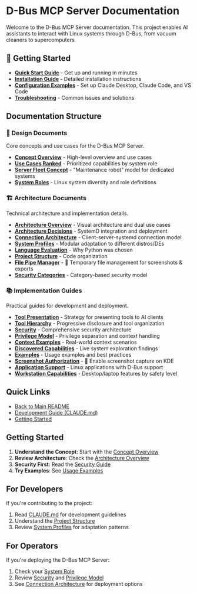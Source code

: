 # D-Bus MCP Server Documentation

Welcome to the D-Bus MCP Server documentation. This project enables AI assistants to interact with Linux systems through D-Bus, from vacuum cleaners to supercomputers.

## 🚀 Getting Started

- **[Quick Start Guide](QUICKSTART.md)** - Get up and running in minutes
- **[Installation Guide](QUICKSTART.md#installation)** - Detailed installation instructions  
- **[Configuration Examples](QUICKSTART.md#configuring-ai-clients)** - Set up Claude Desktop, Claude Code, and VS Code
- **[Troubleshooting](QUICKSTART.md#troubleshooting)** - Common issues and solutions

## Documentation Structure

### 📐 Design Documents
Core concepts and use cases for the D-Bus MCP Server.

- [**Concept Overview**](design/CONCEPT.md) - High-level overview and use cases
- [**Use Cases Ranked**](design/USE-CASES-RANKED.md) - Prioritized capabilities by system role
- [**Server Fleet Concept**](design/SERVER-FLEET-CONCEPT.md) - "Maintenance robot" model for dedicated systems
- [**System Roles**](design/SYSTEM-ROLES.md) - Linux system diversity and role definitions

### 🏗️ Architecture Documents
Technical architecture and implementation details.

- [**Architecture Overview**](architecture/ARCHITECTURE-OVERVIEW.md) - Visual architecture and dual use cases
- [**Architecture Decisions**](architecture/ARCHITECTURE-DECISIONS.md) - SystemD integration and deployment
- [**Connection Architecture**](architecture/CONNECTION-ARCHITECTURE.md) - Client-server-systemd connection model
- [**System Profiles**](architecture/SYSTEM-PROFILES.md) - Modular adaptation to different distros/DEs
- [**Language Evaluation**](architecture/LANGUAGE-EVALUATION.md) - Why Python was chosen
- [**Project Structure**](architecture/PROJECT-STRUCTURE.md) - Code organization
- [**File Pipe Manager**](architecture/FILE-PIPE-MANAGER.md) - 📸 Temporary file management for screenshots & exports
- [**Security Categories**](architecture/SECURITY-CATEGORIES.md) - Category-based security model

### 📚 Implementation Guides
Practical guides for development and deployment.

- [**Tool Presentation**](guides/TOOL-PRESENTATION.md) - Strategy for presenting tools to AI clients
- [**Tool Hierarchy**](guides/TOOL-HIERARCHY.md) - Progressive disclosure and tool organization
- [**Security**](guides/SECURITY.md) - Comprehensive security architecture
- [**Privilege Model**](guides/PRIVILEGE-MODEL.md) - Privilege separation and context handling
- [**Context Examples**](guides/CONTEXT-EXAMPLES.md) - Real-world context scenarios
- [**Discovered Capabilities**](guides/DISCOVERED-CAPABILITIES.md) - Live system exploration findings
- [**Examples**](guides/EXAMPLES.md) - Usage examples and best practices
- [**Screenshot Authorization**](guides/SCREENSHOT-AUTHORIZATION.md) - 📸 Enable screenshot capture on KDE
- [**Application Support**](guides/APPLICATION-SUPPORT.md) - Linux applications with D-Bus support
- [**Workstation Capabilities**](guides/WORKSTATION-CAPABILITIES.md) - Desktop/laptop features by safety level

## Quick Links

- [Back to Main README](../README.md)
- [Development Guide (CLAUDE.md)](../CLAUDE.md)
- [Getting Started](#getting-started)

## Getting Started

1. **Understand the Concept**: Start with the [Concept Overview](design/CONCEPT.md)
2. **Review Architecture**: Check the [Architecture Overview](architecture/ARCHITECTURE-OVERVIEW.md)
3. **Security First**: Read the [Security Guide](guides/SECURITY.md)
4. **Try Examples**: See [Usage Examples](guides/EXAMPLES.md)

## For Developers

If you're contributing to the project:
1. Read [CLAUDE.md](../CLAUDE.md) for development guidelines
2. Understand the [Project Structure](architecture/PROJECT-STRUCTURE.md)
3. Review [System Profiles](architecture/SYSTEM-PROFILES.md) for adaptation patterns

## For Operators

If you're deploying the D-Bus MCP Server:
1. Check your [System Role](design/SYSTEM-ROLES.md)
2. Review [Security](guides/SECURITY.md) and [Privilege Model](guides/PRIVILEGE-MODEL.md)
3. See [Connection Architecture](architecture/CONNECTION-ARCHITECTURE.md) for deployment options